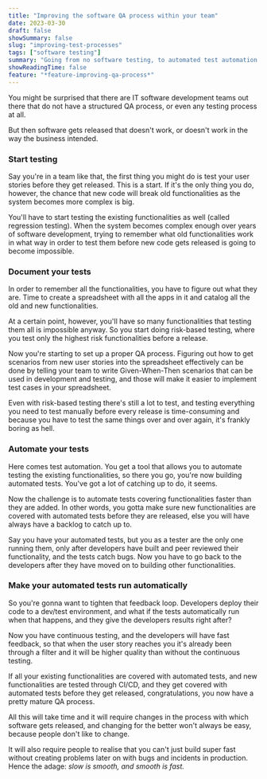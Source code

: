 ```yaml
---
title: "Improving the software QA process within your team"
date: 2023-03-30
draft: false
showSummary: false
slug: "improving-test-processes"
tags: ["software testing"]
summary: "Going from no software testing, to automated test automation."
showReadingTime: false
feature: "*feature-improving-qa-process*" 
---
```


You might be surprised that there are IT software development teams out there that do not have a structured QA process, or even any testing process at all.

But then software gets released that doesn't work, or doesn't work in the way the business intended.

### Start testing

Say you're in a team like that, the first thing you might do is test your user stories before they get released. This is a start. If it's the only thing you do, however, the chance that new code will break old functionalities as the system becomes more complex is big.

You'll have to start testing the existing functionalities as well (called regression testing). When the system becomes complex enough over years of software development, trying to remember what old functionalities work in what way in order to test them before new code gets released is going to become impossible.

### Document your tests

In order to remember all the functionalities, you have to figure out what they are. Time to create a spreadsheet with all the apps in it and catalog all the old and new functionalities.

At a certain point, however, you'll have so many functionalities that testing them all is impossible anyway. So you start doing risk-based testing, where you test only the highest risk functionalities before a release.

Now you're starting to set up a proper QA process. Figuring out how to get scenarios from new user stories into the spreadsheet effectively can be done by telling your team to write Given-When-Then scenarios that can be used in development and testing, and those will make it easier to implement test cases in your spreadsheet.

Even with risk-based testing there's still a lot to test, and testing everything you need to test manually before every release is time-consuming and because you have to test the same things over and over again, it's frankly boring as hell.

### Automate your tests

Here comes test automation. You get a tool that allows you to automate testing the existing functionalities, so there you go, you're now building automated tests. You've got a lot of catching up to do, it seems.

Now the challenge is to automate tests covering functionalities faster than they are added. In other words, you gotta make sure new functionalities are covered with automated tests before they are released, else you will have always have a backlog to catch up to.

Say you have your automated tests, but you as a tester are the only one running them, only after developers have built and peer reviewed their functionality, and the tests catch bugs. Now you have to go back to the developers after they have moved on to building other functionalities.

### Make your automated tests run automatically

So you're gonna want to tighten that feedback loop. Developers deploy their code to a dev/test environment, and what if the tests automatically run when that happens, and they give the developers results right after?

Now you have continuous testing, and the developers will have fast feedback, so that when the user story reaches you it's already been through a filter and it will be higher quality than without the continuous testing.

If all your existing functionalities are covered with automated tests, and new functionalities are tested through CI/CD, and they get covered with automated tests before they get released, congratulations, you now have a pretty mature QA process.

All this will take time and it will require changes in the process with which software gets released, and changing for the better won't always be easy, because people don't like to change.

It will also require people to realise that you can't just build super fast without creating problems later on with bugs and incidents in production. Hence the adage: *slow is smooth, and smooth is fast.*
